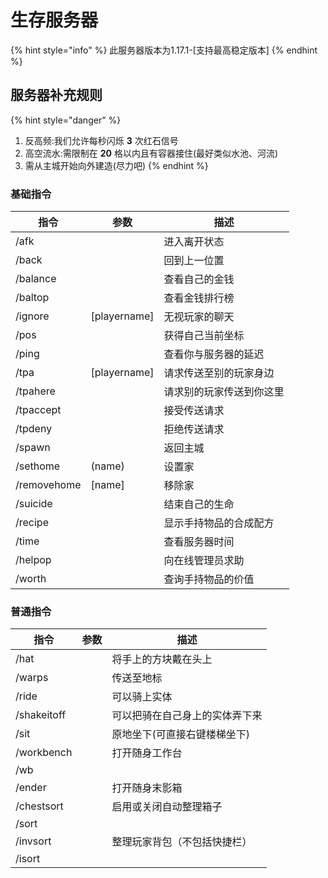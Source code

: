 # 生存服务器

{% hint style="info" %}
此服务器版本为1.17.1-\[支持最高稳定版本]
{% endhint %}

## 服务器补充规则 <a href="fu-wu-qi-bu-chong-gui-ze" id="fu-wu-qi-bu-chong-gui-ze"></a>

{% hint style="danger" %}
1. 反高频:我们允许每秒闪烁 **3** 次红石信号
2. 高空流水:需限制在 **20** 格以内且有容器接住(最好类似水池、河流)
3. 需从主城开始向外建造(尽力吧)
{% endhint %}

### 基础指令 <a href="ji-chu-zhi-ling" id="ji-chu-zhi-ling"></a>

| 指令          | 参数            | 描述           |
| ----------- | ------------- | ------------ |
| /afk        |               | 进入离开状态       |
| /back       |               | 回到上一位置       |
| /balance    |               | 查看自己的金钱      |
| /baltop     |               | 查看金钱排行榜      |
| /ignore     | \[playername] | 无视玩家的聊天      |
| /pos        |               | 获得自己当前坐标     |
| /ping       |               | 查看你与服务器的延迟   |
| /tpa        | \[playername] | 请求传送至别的玩家身边  |
| /tpahere    |               | 请求别的玩家传送到你这里 |
| /tpaccept   |               | 接受传送请求       |
| /tpdeny     |               | 拒绝传送请求       |
| /spawn      |               | 返回主城         |
| /sethome    | (name)        | 设置家          |
| /removehome | \[name]       | 移除家          |
| /suicide    |               | 结束自己的生命      |
| /recipe     |               | 显示手持物品的合成配方  |
| /time       |               | 查看服务器时间      |
| /helpop     |               | 向在线管理员求助     |
| /worth      |               | 查询手持物品的价值    |

### 普通指令 <a href="pu-tong-zhi-ling" id="pu-tong-zhi-ling"></a>

| 指令          | 参数 | 描述              |
| ----------- | -- | --------------- |
| /hat        |    | 将手上的方块戴在头上      |
| /warps      |    | 传送至地标           |
| /ride       |    | 可以骑上实体          |
| /shakeitoff |    | 可以把骑在自己身上的实体弄下来 |
| /sit        |    | 原地坐下(可直接右键楼梯坐下) |
| /workbench  |    | 打开随身工作台         |
| /wb         |    |                 |
| /ender      |    | 打开随身末影箱         |
| /chestsort  |    | 启用或关闭自动整理箱子     |
| /sort       |    |                 |
| /invsort    |    | 整理玩家背包（不包括快捷栏）  |
| /isort      |    |                 |
